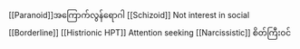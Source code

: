 
[[Paranoid]]အကြောက်လွန်ရောဂါ
[[Schizoid]] Not interest in social
[[Borderline]]
[[Histrionic HPT]] Attention seeking
[[Narcissistic]] စိတ်ကြီး၀င်

